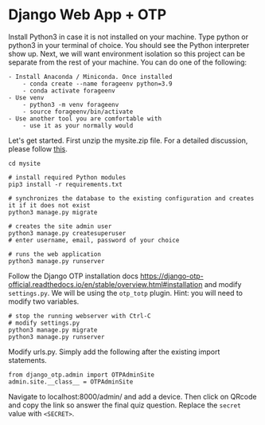 # Django Web App + OTP

Install Python3 in case it is not installed on your machine. Type python or python3 in your terminal of choice. You should see the Python interpreter show up. Next, we will want environment isolation so this project can be separate from the rest of your machine. You can do one of the following:

```
- Install Anaconda / Miniconda. Once installed
    - conda create --name forageenv python=3.9
    - conda activate forageenv
- Use venv
    - python3 -m venv forageenv
    - source forageenv/bin/activate
- Use another tool you are comfortable with
    - use it as your normally would
```

Let's get started. First unzip the mysite.zip file. For a detailed discussion, please follow [this](https://docs.djangoproject.com/en/3.2/intro/tutorial01/).
```
cd mysite

# install required Python modules
pip3 install -r requirements.txt

# synchronizes the database to the existing configuration and creates it if it does not exist
python3 manage.py migrate

# creates the site admin user
python3 manage.py createsuperuser
# enter username, email, password of your choice

# runs the web application
python3 manage.py runserver
```

Follow the Django OTP installation docs https://django-otp-official.readthedocs.io/en/stable/overview.html#installation and modify `settings.py`. We will be using the `otp_totp` plugin. Hint: you will need to modify two variables. 
```
# stop the running webserver with Ctrl-C
# modify settings.py
python3 manage.py migrate
python3 manage.py runserver
```

Modify urls.py. Simply add the following after the existing import statements.
```
from django_otp.admin import OTPAdminSite
admin.site.__class__ = OTPAdminSite
```

Navigate to localhost:8000/admin/ and add a device. Then click on QRcode and copy the link so answer the final quiz question. Replace the `secret` value with `<SECRET>`.
